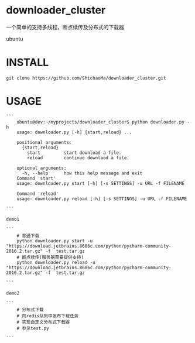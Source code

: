 # downloader_cluster
一个简单的支持多线程，断点续传及分布式的下载器

ubuntu

# INSTALL

    git clone https://github.com/ShichaoMa/downloader_cluster.git

# USAGE

    ```
        ubuntu@dev:~/myprojects/downloader_cluster$ python downloader.py -h
        usage: downloader.py [-h] {start,reload} ...

        positional arguments:
          {start,reload}
            start         start download a file.
            reload        continue downlaod a file.

        optional arguments:
          -h, --help      how this help message and exit
        Command 'start'
        usage: downloader.py start [-h] [-s SETTINGS] -u URL -f FILENAME

        Command 'reload'
        usage: downloader.py reload [-h] [-s SETTINGS] -u URL -f FILENAME

    ```

    demo1

    ```
        # 普通下载
        python downloader.py start -u "https://download.jetbrains.8686c.com/python/pycharm-community-2016.2.tar.gz" -f  test.tar.gz
        # 断点续传(服务器需要提供支持)
        python downloader.py reload -u "https://download.jetbrains.8686c.com/python/pycharm-community-2016.2.tar.gz" -f  test.tar.gz

    ```

    demo2

    ```
        # 分布式下载
        # 向redis队列中发布下载任务
        # 实现自定义分布式下载器
        # 参见test.py

    ```
